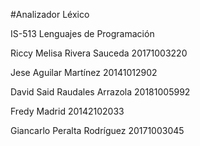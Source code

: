 #Analizador Léxico


IS-513 Lenguajes de Programación


Riccy Melisa Rivera Sauceda   20171003220

Jese Aguilar Martínez         20141012902

David Said Raudales Arrazola  20181005992

Fredy Madrid                  20142102033

Giancarlo Peralta Rodríguez   20171003045 
